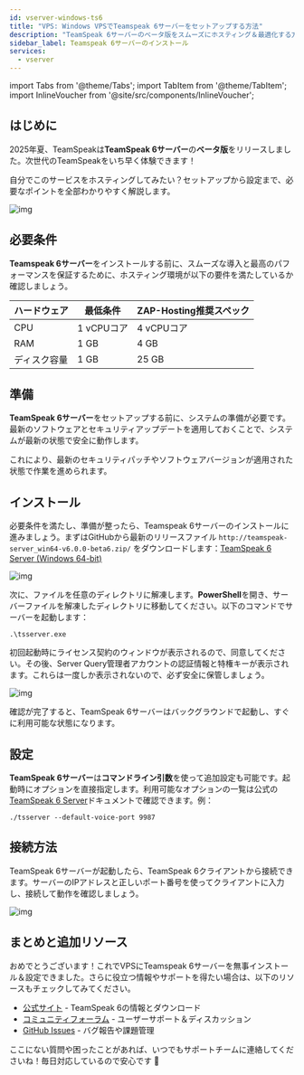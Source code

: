 ```yaml
---
id: vserver-windows-ts6
title: "VPS: Windows VPSでTeamspeak 6サーバーをセットアップする方法"
description: "TeamSpeak 6サーバーのベータ版をスムーズにホスティング＆最適化する方法をチェック → 今すぐ詳しく見る"
sidebar_label: Teamspeak 6サーバーのインストール
services:
  - vserver
---
```


import Tabs from '@theme/Tabs';
import TabItem from '@theme/TabItem';
import InlineVoucher from '@site/src/components/InlineVoucher';

## はじめに

2025年夏、TeamSpeakは**TeamSpeak 6サーバー**の**ベータ版**をリリースしました。次世代のTeamSpeakをいち早く体験できます！

自分でこのサービスをホスティングしてみたい？セットアップから設定まで、必要なポイントを全部わかりやすく解説します。

![img](https://screensaver01.zap-hosting.com/index.php/s/4J6HJjQdRddjGFK/preview)

<InlineVoucher />



## 必要条件

**Teamspeak 6サーバー**をインストールする前に、スムーズな導入と最高のパフォーマンスを保証するために、ホスティング環境が以下の要件を満たしているか確認しましょう。

| ハードウェア | 最低条件     | ZAP-Hosting推奨スペック |
| ------------ | ------------ | ----------------------- |
| CPU          | 1 vCPUコア   | 4 vCPUコア              |
| RAM          | 1 GB         | 4 GB                    |
| ディスク容量 | 1 GB         | 25 GB                   |



## 準備

**TeamSpeak 6サーバー**をセットアップする前に、システムの準備が必要です。最新のソフトウェアとセキュリティアップデートを適用しておくことで、システムが最新の状態で安全に動作します。

これにより、最新のセキュリティパッチやソフトウェアバージョンが適用された状態で作業を進められます。




## インストール
必要条件を満たし、準備が整ったら、Teamspeak 6サーバーのインストールに進みましょう。まずはGitHubから最新のリリースファイル `http://teamspeak-server_win64-v6.0.0-beta6.zip/` をダウンロードします：[TeamSpeak 6 Server (Windows 64-bit)](https://github.com/teamspeak/teamspeak6-server/releases/download/v6.0.0%2Fbeta6/teamspeak-server_win64-v6.0.0-beta6.zip)

![img](https://screensaver01.zap-hosting.com/index.php/s/Ywc6mMTJybbgtF5/preview)

次に、ファイルを任意のディレクトリに解凍します。**PowerShell**を開き、サーバーファイルを解凍したディレクトリに移動してください。以下のコマンドでサーバーを起動します：

```
.\tsserver.exe
```

初回起動時にライセンス契約のウィンドウが表示されるので、同意してください。その後、Server Query管理者アカウントの認証情報と特権キーが表示されます。これらは一度しか表示されないので、必ず安全に保管しましょう。

![img](https://screensaver01.zap-hosting.com/index.php/s/rsmBkcJiAAinjE6/download)

確認が完了すると、TeamSpeak 6サーバーはバックグラウンドで起動し、すぐに利用可能な状態になります。

##### 

## 設定

**TeamSpeak 6サーバー**は**コマンドライン引数**を使って追加設定も可能です。起動時にオプションを直接指定します。利用可能なオプションの一覧は公式の[TeamSpeak 6 Server](https://github.com/teamspeak/teamspeak6-server/blob/main/CONFIG.md)ドキュメントで確認できます。例：

```
./tsserver --default-voice-port 9987
```



## 接続方法

TeamSpeak 6サーバーが起動したら、TeamSpeak 6クライアントから接続できます。サーバーのIPアドレスと正しいポート番号を使ってクライアントに入力し、接続して動作を確認しましょう。

![img](https://screensaver01.zap-hosting.com/index.php/s/4J6HJjQdRddjGFK/preview)



## まとめと追加リソース

おめでとうございます！これでVPSにTeamspeak 6サーバーを無事インストール＆設定できました。さらに役立つ情報やサポートを得たい場合は、以下のリソースもチェックしてみてください。

- [公式サイト](https://teamspeak.com/en/) - TeamSpeak 6の情報とダウンロード
- [コミュニティフォーラム](https://community.teamspeak.com/) - ユーザーサポート＆ディスカッション
- [GitHub Issues](https://github.com/teamspeak/teamspeak6-server/issues) - バグ報告や課題管理

ここにない質問や困ったことがあれば、いつでもサポートチームに連絡してくださいね！毎日対応しているので安心です 🙂